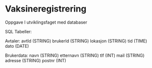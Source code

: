 # Vaksineregistrering
Oppgave I utviklingsfaget med databaser


SQL Tabeller:

Avtaler:
avtId (STRING)
brukerId (STRING)
lokasjon (STRING)
tid (TIME)
dato (DATE)

Brukerdata:
navn (STRING)
etternavn (STRING)
tlf (INT)
mail (STRING)
adresse (STRING)
postnr (INT)
